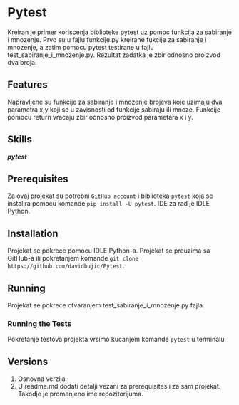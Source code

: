 # Pytest

Kreiran je primer koriscenja biblioteke pytest uz pomoc funkcija za sabiranje i mnozenje. Prvo su u fajlu funkcije.py kreirane fukcije za sabiranje i mnozenje, a zatim pomocu pytest testirane u fajlu test_sabiranje_i_mnozenje.py. Rezultat zadatka je zbir odnosno proizvod dva broja.

## Features
Napravljene su funkcije za sabiranje i mnozenje brojeva koje uzimaju dva parametra x,y koji se u zavisnosti od funkcije sabiraju ili mnoze. Funkcije pomocu return vracaju zbir odnosno proizvod parametara x i y.

## Skills
***pytest***

## Prerequisites
Za ovaj projekat su potrebni `GitHub account` i biblioteka `pytest` koja se instalira pomocu komande `pip install -U pytest`. IDE za rad je IDLE Python.

## Installation
Projekat se pokrece pomocu IDLE Python-a. Projekat se preuzima sa GitHub-a ili pokretanjem komande `git clone https://github.com/davidbujic/Pytest`. 

## Running
Projekat se pokrece otvaranjem test_sabiranje_i_mnozenje.py fajla.

### Running the Tests
Pokretanje testova projekta vrsimo kucanjem komande `pytest` u terminalu.

## Versions
1. Osnovna verzija. 
2. U readme.md dodati detalji vezani za prerequisites i za sam projekat. Takodje je promenjeno ime repozitorijuma.
